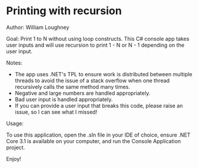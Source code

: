 # Printing with recursion
Author: William Loughney


Goal: Print 1 to N without using loop constructs. This C# console app takes user inputs and will use recursion to print 1 - N or N - 1 depending on the user input.

Notes: 

- The app uses .NET's TPL to ensure work is distributed between multiple threads to avoid the issue of a stack overflow when one thread recursively calls the same method many times.
- Negative and large numbers are handled appropriately.
- Bad user input is handled appropriately.
- If you can provide a user input that breaks this code, please raise an issue, so I can see what I missed!

Usage:
 
 To use this application, open the .sln file in your IDE of choice, ensure .NET Core 3.1 is available on your computer, and run the Console Application project.

Enjoy!
